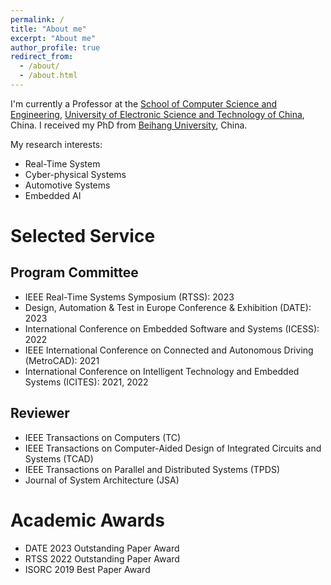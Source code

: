 ```yaml
---
permalink: /
title: "About me"
excerpt: "About me"
author_profile: true
redirect_from: 
  - /about/
  - /about.html
---
```



I'm currently a Professor at the [School of Computer Science and Engineering](https://www.scse.uestc.edu.cn/), [University of Electronic Science and Technology of China](https://www.uestc.edu.cn/), China. I received my PhD from [Beihang University](https://www.buaa.edu.cn/), China. 

My research interests:
- Real-Time System
- Cyber-physical Systems
- Automotive Systems
- Embedded AI

Selected Service
======

Program Committee
------
- IEEE Real-Time Systems Symposium (RTSS): 2023
- Design, Automation & Test in Europe Conference & Exhibition (DATE): 2023
- International Conference on Embedded Software and Systems (ICESS): 2022
- IEEE International Conference on Connected and Autonomous Driving (MetroCAD): 2021
- International Conference on Intelligent Technology and Embedded Systems (ICITES): 2021, 2022

Reviewer
------
- IEEE Transactions on Computers (TC)
- IEEE Transactions on Computer-Aided Design of Integrated Circuits and Systems (TCAD)
- IEEE Transactions on Parallel and Distributed Systems (TPDS)
- Journal of System Architecture (JSA)

Academic Awards
======
- DATE 2023 Outstanding Paper Award
- RTSS 2022 Outstanding Paper Award
- ISORC 2019 Best Paper Award



